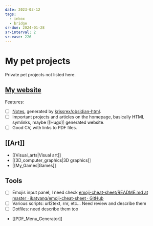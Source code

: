 ```yaml
---
date: 2023-03-12
tags:
  - inbox
  - bridge
sr-due: 2024-01-28
sr-interval: 2
sr-ease: 226
---
```


# My pet projects

Private pet projects not listed here.

## [My website](https://notes.iturdikulov.com/)

Features:

- [ ] [Notes](https://notes.iturdikulov.com/), generated by [krissrex/obsidian-html](https://github.com/krissrex/obsidian-html).
- [ ] Important projects and articles on the homepage, basically HTML symlinks, maybe [[Hugo]] generated website.
- [ ] Good CV, with links to PDF files.

## [[Art]]

- [[Visual_arts|Visual art]]
- [[3D_computer_graphics|3D graphics]]
- [[My_Games|Games]]

## Tools

- [ ] Emojis input panel, I need check [emoji-cheat-sheet/README.md at master · ikatyang/emoji-cheat-sheet · GitHub](https://github.com/ikatyang/emoji-cheat-sheet/blob/master/README.md)
- [ ] Various scripts: url2text, rnr, etc... Need review and describe them
- [ ] Dotfiles: need describe them too
- [[PDF_Menu_Generator]]
